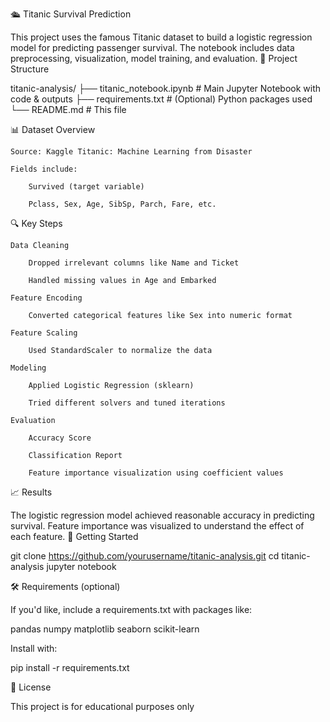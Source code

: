 🛳️ Titanic Survival Prediction

This project uses the famous Titanic dataset to build a logistic regression model for predicting passenger survival. The notebook includes data preprocessing, visualization, model training, and evaluation.
📁 Project Structure

titanic-analysis/
├── titanic_notebook.ipynb       # Main Jupyter Notebook with code & outputs
├── requirements.txt             # (Optional) Python packages used
└── README.md                    # This file

📊 Dataset Overview

    Source: Kaggle Titanic: Machine Learning from Disaster

    Fields include:

        Survived (target variable)

        Pclass, Sex, Age, SibSp, Parch, Fare, etc.

🔍 Key Steps

    Data Cleaning

        Dropped irrelevant columns like Name and Ticket

        Handled missing values in Age and Embarked

    Feature Encoding

        Converted categorical features like Sex into numeric format

    Feature Scaling

        Used StandardScaler to normalize the data

    Modeling

        Applied Logistic Regression (sklearn)

        Tried different solvers and tuned iterations

    Evaluation

        Accuracy Score

        Classification Report

        Feature importance visualization using coefficient values

📈 Results

The logistic regression model achieved reasonable accuracy in predicting survival. Feature importance was visualized to understand the effect of each feature.
🚀 Getting Started

git clone https://github.com/yourusername/titanic-analysis.git
cd titanic-analysis
jupyter notebook

🛠️ Requirements (optional)

If you'd like, include a requirements.txt with packages like:

pandas
numpy
matplotlib
seaborn
scikit-learn

Install with:

pip install -r requirements.txt

📌 License

This project is for educational purposes only
